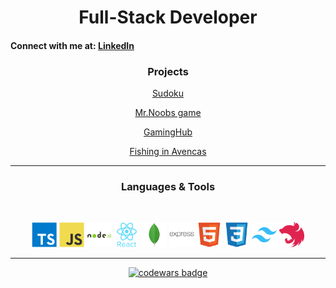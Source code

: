 
<h1 align="center">Full-Stack Developer</h1>

#### Connect with me at: <a href="https://www.linkedin.com/in/pedrorpedrosa" rel="noreferrer">LinkedIn</a>

<h3 align="center">Projects</h3>

<p align="center" target="_blank"><a href="https://playsudokus.netlify.app/" rel="noreferrer">Sudoku</a></p>
<p align="center" target="_blank"><a href="https://mr-noobs.netlify.app/" rel="noreferrer">Mr.Noobs game</a></p>
<p align="center"><a href="https://gaming-hub.cyclic.app/" target="_blank" rel="noreferrer">GamingHub</a></p>
<p align="center"><a href="https://pescarnasavencas.netlify.app/" target="_blank" rel="noreferrer">Fishing in Avencas</a></p>


<hr>

<h3 align="center">Languages & Tools</h3>

<br>

<p align="center" target="_blank">
   <img
      src="https://raw.githubusercontent.com/devicons/devicon/master/icons/typescript/typescript-plain.svg"
      alt="typescript" width="40" height="40" /> 
   <img
      src="https://raw.githubusercontent.com/devicons/devicon/master/icons/javascript/javascript-original.svg"
      alt="javascript" width="40" height="40" /> 
  <img
      src="https://raw.githubusercontent.com/devicons/devicon/master/icons/nodejs/nodejs-original-wordmark.svg"
      alt="nodejs" width="40" height="40" /> 
   <img
      src="https://raw.githubusercontent.com/devicons/devicon/master/icons/react/react-original-wordmark.svg"
      alt="react" width="40" height="40" /> 
 <img
      src="https://raw.githubusercontent.com/devicons/devicon/master/icons/mongodb/mongodb-original.svg" alt="mongodb" width="40"
      height="40" /> 
 <img
      src="https://raw.githubusercontent.com/devicons/devicon/1119b9f84c0290e0f0b38982099a2bd027a48bf1/icons/express/express-original-wordmark.svg" alt="expressjs" width="40"
      height="40" /> 
  <img
      src="https://raw.githubusercontent.com/devicons/devicon/1119b9f84c0290e0f0b38982099a2bd027a48bf1/icons/html5/html5-original.svg" alt="html5" width="40"
      height="40" /> 
  <img
      src="https://raw.githubusercontent.com/devicons/devicon/1119b9f84c0290e0f0b38982099a2bd027a48bf1/icons/css3/css3-original.svg" alt="css3" width="40"
      height="40" /> 
   <img
      src="https://raw.githubusercontent.com/devicons/devicon/master/icons/tailwindcss/tailwindcss-plain.svg" alt="tailwindcss" width="40"
      height="40" /> 
  <img
      src="https://raw.githubusercontent.com/devicons/devicon/master/icons/nestjs/nestjs-plain.svg" alt="nestjs" width="40"
      height="40" /> 
  </p>
  <hr>
  
  <p align="center">
  <a href="https://www.codewars.com/users/PrPedrosa/"><img src="https://www.codewars.com/users/PrPedrosa/badges/large" alt="codewars badge"/></a>
</p>
 


